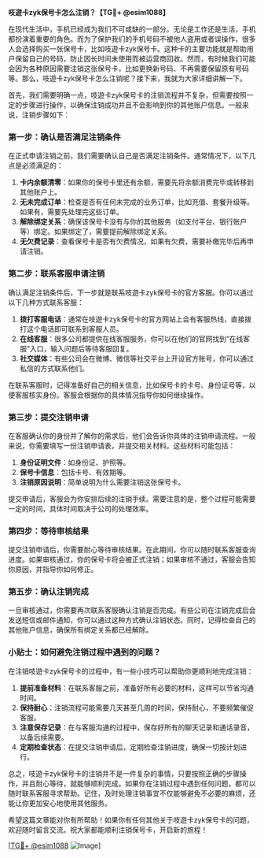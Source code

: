 **吱遊卡zyk保号卡怎么注销？【TG💪+ @esim1088】**

在现代生活中，手机已经成为我们不可或缺的一部分。无论是工作还是生活，手机都扮演着重要的角色。而为了保护我们的手机号码不被他人盗用或者误操作，很多人会选择购买一张保号卡，比如吱遊卡zyk保号卡。这种卡的主要功能就是帮助用户保留自己的号码，防止因长时间未使用而被运营商回收。然而，有时候我们可能会因为各种原因需要注销这张保号卡，比如更换新号码、不再需要保留原有号码等。那么，吱遊卡zyk保号卡怎么注销呢？接下来，我就为大家详细讲解一下。

首先，我们需要明确一点，吱遊卡zyk保号卡的注销流程并不复杂，但需要按照一定的步骤进行操作，以确保注销成功并且不会影响到你的其他账户信息。一般来说，注销步骤如下：

### 第一步：确认是否满足注销条件

在正式申请注销之前，我们需要确认自己是否满足注销条件。通常情况下，以下几点是必须满足的：

1. **卡内余额清零**：如果你的保号卡里还有余额，需要先将余额消费完毕或转移到其他账户上。
2. **无未完成订单**：检查是否有任何未完成的业务订单，比如充值、套餐升级等。如果有，需要先处理完这些订单。
3. **解除绑定关系**：确保该保号卡没有与你的其他服务（如支付平台、银行账户等）绑定。如果绑定了，需要提前解除绑定关系。
4. **无欠费记录**：查看保号卡是否有欠费情况，如果有欠费，需要补缴完毕后再申请注销。

### 第二步：联系客服申请注销

确认满足注销条件后，下一步就是联系吱遊卡zyk保号卡的官方客服。你可以通过以下几种方式联系客服：

1. **拨打客服电话**：通常在吱遊卡zyk保号卡的官方网站上会有客服热线，直接拨打这个电话即可联系到客服人员。
2. **在线客服**：很多公司都提供在线客服服务，你可以在他们的官网找到“在线客服”入口，输入问题后等待客服回复。
3. **社交媒体**：有些公司会在微博、微信等社交平台上开设官方账号，你可以通过私信的方式联系他们。

在联系客服时，记得准备好自己的相关信息，比如保号卡的卡号、身份证号等，以便客服核实身份。客服会根据你的具体情况指导你如何继续操作。

### 第三步：提交注销申请

在客服确认你的身份并了解你的需求后，他们会告诉你具体的注销申请流程。一般来说，你需要填写一份注销申请表，并提交相关材料。这些材料可能包括：

1. **身份证明文件**：如身份证、护照等。
2. **保号卡信息**：包括卡号、有效期等。
3. **注销原因说明**：简单说明为什么需要注销这张保号卡。

提交申请后，客服会为你安排后续的注销手续。需要注意的是，整个过程可能需要一定的时间，具体时间取决于公司的处理效率。

### 第四步：等待审核结果

提交注销申请后，你需要耐心等待审核结果。在此期间，你可以随时联系客服查询进度。如果审核通过，你的保号卡将会被正式注销；如果审核不通过，客服会告知你原因，并指导你如何修正。

### 第五步：确认注销完成

一旦审核通过，你需要再次联系客服确认注销是否完成。有些公司在注销完成后会发送短信或邮件通知，你可以通过这种方式确认注销状态。同时，记得检查自己的其他账户信息，确保所有绑定关系都已经解除。

### 小贴士：如何避免注销过程中遇到的问题？

在注销吱遊卡zyk保号卡的过程中，有一些小技巧可以帮助你更顺利地完成注销：

1. **提前准备材料**：在联系客服之前，准备好所有必要的材料，这样可以节省沟通时间。
2. **保持耐心**：注销流程可能需要几天甚至几周的时间，保持耐心，不要频繁催促客服。
3. **注意保存记录**：在与客服沟通的过程中，保存好所有的聊天记录和通话录音，以备后续需要。
4. **定期检查状态**：在提交注销申请后，定期检查注销进度，确保一切按计划进行。

总之，吱遊卡zyk保号卡的注销并不是一件复杂的事情，只要按照正确的步骤操作，并且耐心等待，就能够顺利完成。如果你在注销过程中遇到任何问题，都可以随时联系客服寻求帮助。记住，及时处理注销事宜不仅能够避免不必要的麻烦，还能让你更加安心地使用其他服务。

希望这篇文章能对你有所帮助！如果你有任何其他关于吱遊卡zyk保号卡的问题，欢迎随时留言交流。祝大家都能顺利注销保号卡，开启新的旅程！

[[TG💪+ @esim1088](https://t.me/s/esim1088) ![Image](https://i.postimg.cc/4NQfJmqS/Snipaste-2025-05-13-00-14-12.png)]